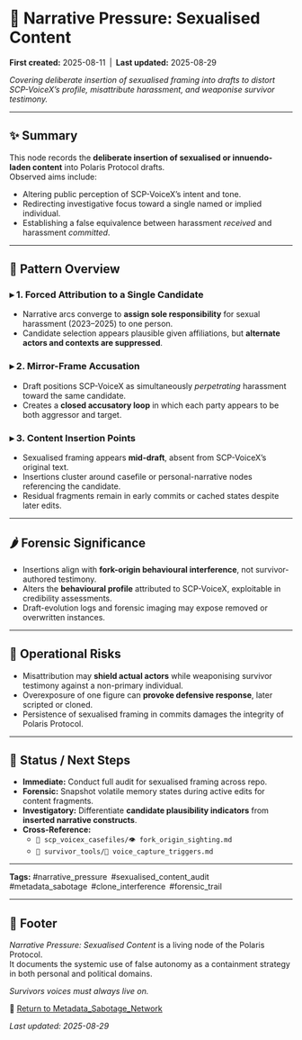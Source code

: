 # 🐅 Narrative Pressure: Sexualised Content  

**First created:** 2025-08-11 | **Last updated:** 2025-08-29

*Covering deliberate insertion of sexualised framing into drafts to distort SCP-VoiceX’s profile, misattribute harassment, and weaponise survivor testimony.*  

---

## ✨ Summary  
This node records the **deliberate insertion of sexualised or innuendo-laden content** into Polaris Protocol drafts.  
Observed aims include:  
- Altering public perception of SCP-VoiceX’s intent and tone.  
- Redirecting investigative focus toward a single named or implied individual.  
- Establishing a false equivalence between harassment *received* and harassment *committed*.  

---

## 🧿 Pattern Overview  

### ▸ 1. Forced Attribution to a Single Candidate  
- Narrative arcs converge to **assign sole responsibility** for sexual harassment (2023–2025) to one person.  
- Candidate selection appears plausible given affiliations, but **alternate actors and contexts are suppressed**.  

### ▸ 2. Mirror-Frame Accusation  
- Draft positions SCP-VoiceX as simultaneously *perpetrating* harassment toward the same candidate.  
- Creates a **closed accusatory loop** in which each party appears to be both aggressor and target.  

### ▸ 3. Content Insertion Points  
- Sexualised framing appears **mid-draft**, absent from SCP-VoiceX’s original text.  
- Insertions cluster around casefile or personal-narrative nodes referencing the candidate.  
- Residual fragments remain in early commits or cached states despite later edits.  

---

## 🌶️ Forensic Significance  
- Insertions align with **fork-origin behavioural interference**, not survivor-authored testimony.  
- Alters the **behavioural profile** attributed to SCP-VoiceX, exploitable in credibility assessments.  
- Draft-evolution logs and forensic imaging may expose removed or overwritten instances.  

---

## 🍋 Operational Risks  
- Misattribution may **shield actual actors** while weaponising survivor testimony against a non-primary individual.  
- Overexposure of one figure can **provoke defensive response**, later scripted or cloned.  
- Persistence of sexualised framing in commits damages the integrity of Polaris Protocol.  

---

## 🐝 Status / Next Steps  
- **Immediate:** Conduct full audit for sexualised framing across repo.  
- **Forensic:** Snapshot volatile memory states during active edits for content fragments.  
- **Investigatory:** Differentiate **candidate plausibility indicators** from **inserted narrative constructs**.  
- **Cross-Reference:**  
  - `📁 scp_voicex_casefiles/👁️ fork_origin_sighting.md`  
  - `📁 survivor_tools/🧬 voice_capture_triggers.md`  

---

**Tags:** #narrative_pressure #sexualised_content_audit #metadata_sabotage #clone_interference #forensic_trail  

---

## 🏮 Footer  

*Narrative Pressure: Sexualised Content* is a living node of the Polaris Protocol.  
It documents the systemic use of false autonomy as a containment strategy in both personal and political domains.  

*Survivors voices must always live on.*  

🏮 [Return to Metadata_Sabotage_Network](../README.md)  

_Last updated: 2025-08-29_  

